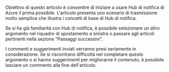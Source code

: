 
Obiettivo di questo articolo è consentire di iniziare a usare Hub di notifica di Azure il prima possibile. L'articolo presenta uno scenario di trasmissione molto semplice che illustra i concetti di base di Hub di notifica.

Se si ha già familiarità con Hub di notifica, è possibile selezionare un altro argomento nel riquadro di spostamento a sinistra o passare agli articoli pertinenti nella sezione "Passaggi successivi".

I commenti e suggerimenti inviati verranno presi seriamente in considerazione. Se si riscontrano difficoltà nel completare questo argomento o si hanno suggerimenti per migliorarne il contenuto, è possibile lasciare un commento alla fine dell'articolo.

